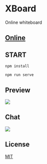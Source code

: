 # XBoard

Online whiteboard

## [Online](http://oxoyo.co/XBoard/)

## START

```
npm install

npm run serve
```
## Preview 
![](./documents/preview_003.png)

## Chat
![](./documents/qq_roup.png)

## License
[MIT](http://opensource.org/licenses/MIT)